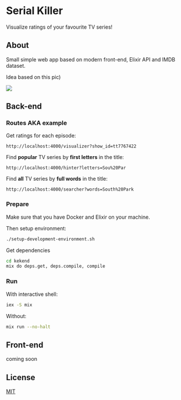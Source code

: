 # Serial Killer

Visualize ratings of your favourite TV series!

## About

Small simple web app based on modern front-end, Elixir API and IMDB dataset.

Idea based on this pic)

![](https://i.pinimg.com/originals/94/e9/59/94e9594246e51e8f6190a7dbdb38dec3.png)

## Back-end

### Routes AKA example

Get ratings for each episode:
```
http://localhost:4000/visualizer?show_id=tt7767422
```

Find **popular** TV series by **first letters** in the title:
```
http://localhost:4000/hinter?letters=Sou%20Par
```

Find **all** TV series by **full words** in the title:
```
http://localhost:4000/searcher?words=South%20Park
```

### Prepare

Make sure that you have Docker and Elixir on your machine.

Then setup environment:
```sh
./setup-development-environment.sh
```

Get dependencies
```sh
cd kekend
mix do deps.get, deps.compile, compile
```

### Run

With interactive shell:
```sh
iex -S mix
```

Without:

```sh
mix run --no-halt
```

## Front-end

coming soon

## License
[MIT](https://github.com/IgorPolyakov/serial_killer/blob/master/LICENSE)
